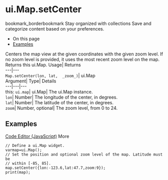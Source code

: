  
#  ui.Map.setCenter 
bookmark_borderbookmark Stay organized with collections  Save and categorize content based on your preferences.
  * On this page
  * [Examples](https://developers.google.com/earth-engine/apidocs/ui-map-setcenter#examples)


Centers the map view at the given coordinates with the given zoom level. If no zoom level is provided, it uses the most recent zoom level on the map. 
Returns this ui.Map.
Usage| Returns  
---|---  
`Map.setCenter(lon, lat,  _zoom_)`| ui.Map  
Argument| Type| Details  
---|---|---  
this: `ui.map`| ui.Map| The ui.Map instance.  
`lon`| Number| The longitude of the center, in degrees.  
`lat`| Number| The latitude of the center, in degrees.  
`zoom`| Number, optional| The zoom level, from 0 to 24.  
## Examples
[Code Editor (JavaScript)](https://developers.google.com/earth-engine/apidocs/ui-map-setcenter#code-editor-javascript-sample) More
```
// Define a ui.Map widget.
varmap=ui.Map();
// Set the position and optional zoom level of the map. Latitude must be
// within [-85, 85].
map.setCenter({lon:-123.6,lat:47.7,zoom:9});
print(map);
```

